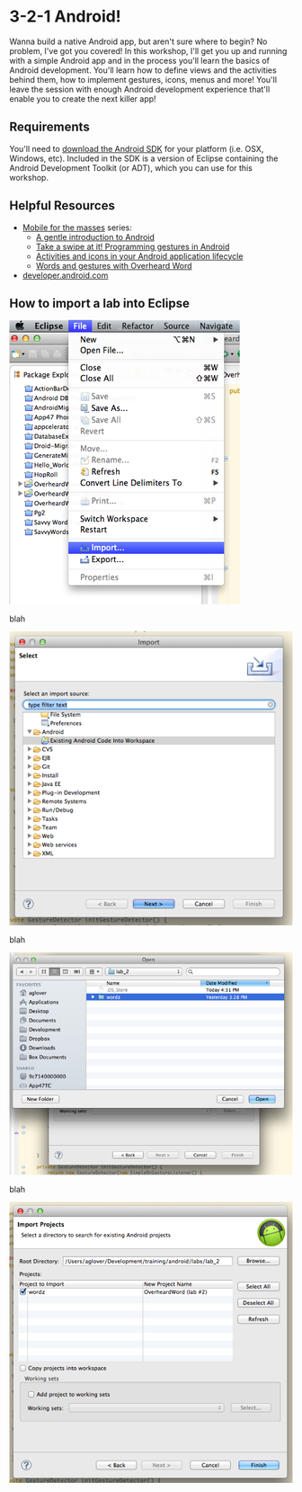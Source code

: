 # 3-2-1 Android! 

Wanna build a native Android app, but aren't sure where to begin? No problem, I've got you covered! In this workshop, I'll get you up and running with a simple Android app and in the process you'll learn the basics of Android development. You'll learn how to define views and the activities behind them, how to implement gestures, icons, menus and more! You'll leave the session with enough Android development experience that'll enable you to create the next killer app! 

## Requirements

You'll need to [download the Android SDK](http://developer.android.com/sdk/index.html) for your platform (i.e. OSX, Windows, etc). Included in the SDK is a version of Eclipse containing the Android Development Toolkit (or ADT), which you can use for this workshop.


## Helpful Resources
  
  * [Mobile for the masses](http://www.ibm.com/developerworks/views/java/libraryview.jsp?site_id=1&contentarea_by=Java&sort_by=Date&sort_order=2&start=1&end=4&topic_by=&product_by=&type_by=All%20Types&show_abstract=true&search_by=mobile%20for%20the%20masses&industry_by=&series_title_by=) series:
    * [A gentle introduction to Android](http://www.ibm.com/developerworks/java/library/j-mobileforthemasses1/index.html)
    * [Take a swipe at it! Programming gestures in Android](http://www.ibm.com/developerworks/java/library/j-mobileforthemasses2/index.html)
    * [Activities and icons in your Android application lifecycle](http://www.ibm.com/developerworks/java/library/j-mobileforthemasses3/index.html)
    * [Words and gestures with Overheard Word](http://www.ibm.com/developerworks/java/library/j-mobileforthemasses4/index.html)
  * [developer.android.com](http://developer.android.com/index.html)


## How to import a lab into Eclipse

![Alt text](/docs/imgs/step1.png?raw=true)

blah

![Alt text](/docs/imgs/step2.png?raw=true)

blah

![Alt text](/docs/imgs/step3.png?raw=true)

blah

![Alt text](/docs/imgs/step4.png?raw=true)